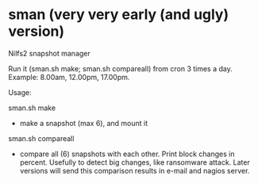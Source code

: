 # sman (very very early (and ugly) version)
Nilfs2 snapshot manager

Run it (sman.sh make; sman.sh compareall) from cron 3 times a day. Example: 8.00am, 12.00pm, 17.00pm.

Usage: 

sman.sh make
- make a snapshot (max 6), and mount it

sman.sh compareall 
- compare all (6) snapshots with each other. Print block changes in percent. Usefully to detect big changes, like ransomware attack. Later versions will send this comparison results in e-mail and nagios server.

